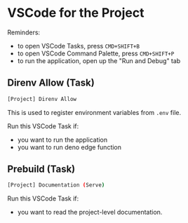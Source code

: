 # VSCode for the Project

Reminders:

- to open VSCode Tasks, press `CMD+SHIFT+B`
- to open VSCode Command Palette, press `CMD+SHIFT+P`
- to run the application, open up the "Run and Debug" tab

## Direnv Allow (Task)

```sh
[Project] Direnv Allow
```

This is used to register environment variables from `.env` file.

Run this VSCode Task if:

- you want to run the application
- you want to run deno edge function

## Prebuild (Task)

```sh
[Project] Documentation (Serve)
```

Run this VSCode Task if:

- you want to read the project-level documentation.
